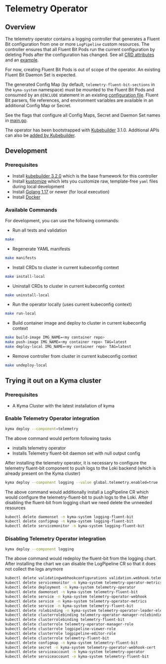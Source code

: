# Telemetry Operator

## Overview

The telemetry operator contains a logging controller that generates a Fluent Bit configuration from one or more `LogPipeline` custom resources. The controller ensures that all Fluent Bit Pods run the current configuration by deleting Pods after the configuration has changed. See all [CRD attributes](api/v1alpha1/logpipeline_types.go) and an [example](config/samples/telemetry_v1alpha1_logpipeline.yaml).

For now, creating Fluent Bit Pods is out of scope of the operator. An existing Fluent Bit Daemon Set is expected.

The generated Config Map (by default, `telemetry-fluent-bit-sections` in the `kyma-system` namespace) must be mounted to the Fluent Bit Pods and consumed by an `@INCLUDE` statement in an existing [configuration file](https://docs.fluentbit.io/manual/administration/configuring-fluent-bit/classic-mode/configuration-file). Fluent Bit parsers, file references, and environment variables are available in an additional Config Map or Secret.

See the flags that configure all Config Maps, Secret and Daemon Set names in [main.go](main.go).

The operator has been bootstrapped with [Kubebuilder](https://github.com/kubernetes-sigs/kubebuilder) 3.1.0. Additional APIs can also be [added by Kubebuilder](https://book.kubebuilder.io/cronjob-tutorial/new-api.html).

## Development

### Prerequisites
- Install [kubebuilder 3.2.0](https://github.com/kubernetes-sigs/kubebuilder) which is the base framework for this controller
- Install [kustomize](https://github.com/kubernetes-sigs/kustomize) which lets you customize raw, template-free `yaml` files during local development
- Install [Golang 1.17](https://golang.org/dl/) or newer (for local execution)
- Install [Docker](https://www.docker.com/get-started)

### Available Commands

For development, you can use the following commands:

- Run all tests and validation

```bash
make
```

- Regenerate YAML manifests

```bash
make manifests
```

- Install CRDs to cluster in current kubeconfig context

```bash
make install-local
```

- Uninstall CRDs to cluster in current kubeconfig context

```bash
make uninstall-local
```

- Run the operator locally (uses current kubeconfig context)

```bash
make run-local
```

- Build container image and deploy to cluster in current kubeconfig context

```bash
make build-image IMG_NAME=<my container repo>
make push-image IMG_NAME=<my container repo> TAG=latest
make deploy-local IMG_NAME=<my container repo> TAG=latest
```

- Remove controller from cluster in current kubeconfig context

```bash
make undeploy-local
```
## Trying it out on a Kyma cluster

### Prerequisites

- A Kyma Cluster with the latest installation of kyma

### Enable Telemetry Operator integration
```bash
kyma deploy --component=telemetry 
```

The above command would perform following tasks
- installs telemetry operator
- Installs Telemetry fluent-bit daemon set with null output config

After installing the telemetry operator, it is necessary to configure the telemetry fluent-bit component to push logs to the Loki backend (which is already present on the Kyma cluster)

```bash
kyma deploy --component logging --value global.telemetry.enabled=true
```

The above command would additionally install a LogPipeline CR which would configure the telemetry-fluent-bit to push logs to the Loki. After disabling the fluent-bit from logging chart we need delete the unneeded resources

```bash
kubectl delete daemonset -n kyma-system logging-fluent-bit
kubectl delete configmap -n kyma-system logging-fluent-bit
kubectl delete servicemonitor -n kyma-system logging-fluent-bit
```


### Disabling Telemetry Operator integration
```bash
kyma deploy --component logging 
```

The above command would redeploy the fluent-bit from the logging chart. After installing the chart we can disable the LogPipeline CR so that it does not collect the logs anymore

```bash
kubectl delete validatingwebhookconfigurations validation.webhook.telemetry.kyma-project.io
kubectl delete servicemonitor -n kyma-system telemetry-operator-metrics
kubectl delete deployment -n kyma-system telemetry-operator
kubectl delete daemonset -n kyma-system telemetry-fluent-bit
kubectl delete service -n kyma-system telemetry-operator-webhook
kubectl delete service -n kyma-system telemetry-operator-metrics
kubectl delete service -n kyma-system telemetry-fluent-bit
kubectl delete rolebinding -n kyma-system telemetry-operator-leader-election-rolebinding
kubectl delete clusterrolebinding telemetry-operator-manager-rolebinding
kubectl delete clusterrolebinding telemetry-fluent-bit
kubectl delete clusterrole telemetry-operator-manager-role
kubectl delete clusterrole logpipeline-viewer-role
kubectl delete clusterrole logpipeline-editor-role
kubectl delete clusterrole telemetry-fluent-bit
kubectl delete configmap -n kyma-system telemetry-fluent-bit
kubectl delete secret -n kyma-system telemetry-operator-webhook-cert
kubectl delete serviceaccount -n kyma-system telemetry-operator
kubectl delete serviceaccount -n kyma-system telemetry-fluent-bit
```